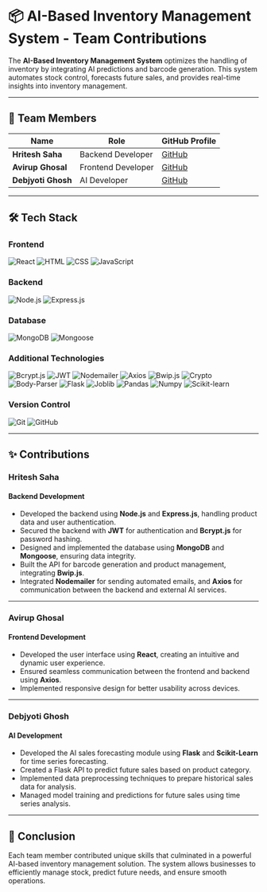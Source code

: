 # 📦 AI-Based Inventory Management System - Team Contributions

The **AI-Based Inventory Management System** optimizes the handling of inventory by integrating AI predictions and barcode generation. This system automates stock control, forecasts future sales, and provides real-time insights into inventory management.

---

## 👥 Team Members

| Name             | Role                         | GitHub Profile                   |
| ---------------- | ---------------------------- | -------------------------------- |
| **Hritesh Saha** | Backend Developer            | [GitHub](https://github.com/hritesh-saha) |
| **Avirup Ghosal**| Frontend Developer           | [GitHub](https://github.com/avirup-ghosal) |
| **Debjyoti Ghosh** | AI Developer               | [GitHub](https://github.com/debjyoti-ghosh) |

---

## 🛠️ Tech Stack

### Frontend
 ![React](https://img.shields.io/badge/-React-61DAFB?logo=react&logoColor=white)
 ![HTML](https://img.shields.io/badge/-HTML-E34F26?logo=html5&logoColor=white)
 ![CSS](https://img.shields.io/badge/-CSS-1572B6?logo=css3&logoColor=white)
 ![JavaScript](https://img.shields.io/badge/-JavaScript-F7DF1E?logo=javascript&logoColor=black)

### Backend
 ![Node.js](https://img.shields.io/badge/-Node.js-339933?logo=node.js&logoColor=white)
 ![Express.js](https://img.shields.io/badge/-Express.js-000000?logo=express&logoColor=white)

### Database
 ![MongoDB](https://img.shields.io/badge/-MongoDB-47A248?logo=mongodb&logoColor=white)
 ![Mongoose](https://img.shields.io/badge/-Mongoose-880000?logo=mongoose&logoColor=white)

### Additional Technologies
 ![Bcrypt.js](https://img.shields.io/badge/-Bcrypt.js-EB5C29?logo=npm&logoColor=white)
 ![JWT](https://img.shields.io/badge/-JSON%20Web%20Token-000000?logo=none&logoColor=white)
 ![Nodemailer](https://img.shields.io/badge/-Nodemailer-FFCC29?logo=npm&logoColor=white)
 ![Axios](https://img.shields.io/badge/-Axios-5A29E3?logo=axios&logoColor=white)
 ![Bwip.js](https://img.shields.io/badge/-Bwip.js-880000?logo=none&logoColor=white)
 ![Crypto](https://img.shields.io/badge/-Crypto-000000?logo=none&logoColor=white)
 ![Body-Parser](https://img.shields.io/badge/-Body%20Parser-000000?logo=none&logoColor=white)
 ![Flask](https://img.shields.io/badge/-Flask-000000?logo=flask&logoColor=white)
 ![Joblib](https://img.shields.io/badge/-Joblib-000000?logo=none&logoColor=white)
 ![Pandas](https://img.shields.io/badge/-Pandas-150458?logo=pandas&logoColor=white)
 ![Numpy](https://img.shields.io/badge/-NumPy-013243?logo=numpy&logoColor=white)
 ![Scikit-learn](https://img.shields.io/badge/-Scikit%20Learn-F7931E?logo=scikit-learn&logoColor=white)

### Version Control
 ![Git](https://img.shields.io/badge/-Git-F05032?logo=git&logoColor=white)
 ![GitHub](https://img.shields.io/badge/-GitHub-181717?logo=github&logoColor=white)

---

## ✨ Contributions

### **Hritesh Saha**

#### **Backend Development**
- Developed the backend using **Node.js** and **Express.js**, handling product data and user authentication.
- Secured the backend with **JWT** for authentication and **Bcrypt.js** for password hashing.
- Designed and implemented the database using **MongoDB** and **Mongoose**, ensuring data integrity.
- Built the API for barcode generation and product management, integrating **Bwip.js**.
- Integrated **Nodemailer** for sending automated emails, and **Axios** for communication between the backend and external AI services.

---

### **Avirup Ghosal**

#### **Frontend Development**
- Developed the user interface using **React**, creating an intuitive and dynamic user experience.
- Ensured seamless communication between the frontend and backend using **Axios**.
- Implemented responsive design for better usability across devices.

---

### **Debjyoti Ghosh**

#### **AI Development**
- Developed the AI sales forecasting module using **Flask** and **Scikit-Learn** for time series forecasting.
- Created a Flask API to predict future sales based on product category.
- Implemented data preprocessing techniques to prepare historical sales data for analysis.
- Managed model training and predictions for future sales using time series analysis.

--- 

## 🚀 Conclusion

Each team member contributed unique skills that culminated in a powerful AI-based inventory management solution. The system allows businesses to efficiently manage stock, predict future needs, and ensure smooth operations.
